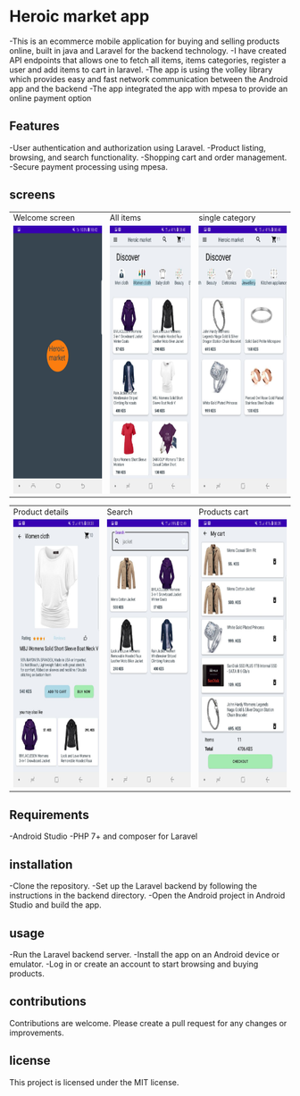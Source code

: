 # Heroic market app

-This is an ecommerce mobile application for buying and selling products online, 
built in java  and Laravel for the backend technology.
-I have created  API endpoints that allows one to fetch all items, items categories, 
register a user and add items to cart in laravel.
-The app is using  the volley library which provides easy and fast network communication between the  Android app and the backend
-The app integrated the app with mpesa to provide an online  payment option


## Features

-User authentication and authorization using Laravel.
-Product listing, browsing, and search functionality.
-Shopping cart and order management.
-Secure payment processing using mpesa.

## screens

<table>
	  <tr>
		 <td>Welcome screen</td>
		  <td>All items</td>
		  <td>single category</td>
	  </tr>
	  <tr>
		 <td><img src="Screenshots/pic1.jpg" width=270 height=480></td>
		 <td><img src="Screenshots/pic2.jpg" width=270 height=480></td>
		 <td><img src="Screenshots/pic3.jpg" width=270 height=480></td>
	  </tr>
	 </table>


<table>
	  <tr>
		 <td>Product details</td>
		  <td>Search</td>
		  <td>Products cart</td>
	  </tr>
	  <tr>
		 <td><img src="Screenshots/pic4.jpg" width=270 height=480></td>
		 <td><img src="Screenshots/pic5.jpg" width=270 height=480></td>
		 <td><img src="Screenshots/pic6.jpg" width=270 height=480></td>
	  </tr>
	 </table>

## Requirements

-Android Studio
-PHP 7+ and composer for Laravel


## installation

-Clone the repository.
-Set up the Laravel backend by following the instructions in the backend directory.
-Open the Android project in Android Studio and build the app.

## usage

-Run the Laravel backend server.
-Install the app on an Android device or emulator.
-Log in or create an account to start browsing and buying products.

## contributions
Contributions are welcome. Please create a pull request for any changes or improvements.

## license

This project is licensed under the MIT license.




